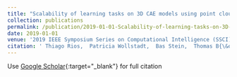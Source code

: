 ```yaml
---
title: "Scalability of learning tasks on 3D CAE models using point cloud autoencoders"
collection: publications
permalink: /publication/2019-01-01-Scalability-of-learning-tasks-on-3D-CAE-models-using-point-cloud-autoencoders
date: 2019-01-01
venue: '2019 IEEE Symposium Series on Computational Intelligence (SSCI)'
citation: ' Thiago Rios,  Patricia Wollstadt,  Bas Stein,  Thomas B{\&quot;a}ck,  Zhao Xu,  Bernhard Sendhoff,  Stefan Menzel, &quot;Scalability of learning tasks on 3D CAE models using point cloud autoencoders.&quot; 2019 IEEE Symposium Series on Computational Intelligence (SSCI), 2019.'
---
```

Use [Google Scholar](https://scholar.google.com/scholar?q=Scalability+of+learning+tasks+on+3D+CAE+models+using+point+cloud+autoencoders){:target="_blank"} for full citation
